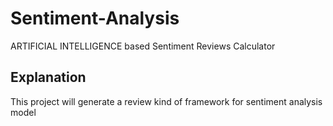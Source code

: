 # Sentiment-Analysis
ARTIFICIAL INTELLIGENCE based Sentiment Reviews Calculator

## Explanation
This project will generate a review kind of framework for sentiment analysis model
